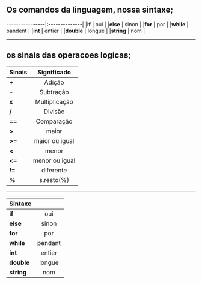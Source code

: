 ## Os comandos da linguagem, nossa sintaxe;
----------------|:--------------|
|**if**         | oui           |
|**else**       | sinon         |
|**for**        | por           |
|**while**      | pandent       |
|**int**        | entier        |
|**double**     | longue        |
|**string**     | nom           |

----------------------------------------------------


## os sinais das operacoes logicas;
|      Sinais                 |  Significado  |  
| ----------------------------|:-------------:| 
| **+**                       | Adição        |   
| **-**                       | Subtração     |  
| **x**                       | Multiplicação |   
| **/**                       | Divisão       |  
| **==**                      | Comparação    |   
| **>**                       | maior         |  
| **>=**                      | maior ou igual|  
| **<**                       | menor         |  
| **<=**                      | menor ou igual|  
| **!=**                      | diferente     |    
| **%**                       | s.resto(%)    |   





---------------------------------------------------------


|      Sintaxe                 |            |  
| ---------------------------- |:----------:| 
| **if**                       | oui        |   
| **else**                     | sinon      |  
| **for**                      | por        |   
| **while**                    | pendant    |  
| **int**                      | entier     |   
| **double**                   | longue     |  
| **string**                   | nom        |  

